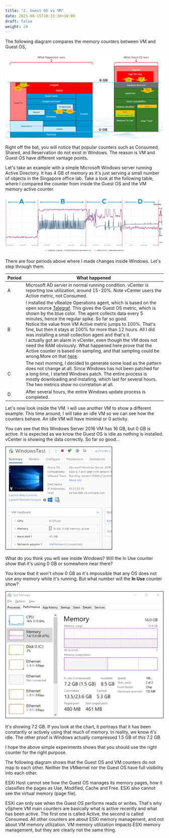 ```yaml
---
title: "2. Guest OS vs VM"
date: 2021-06-15T10:33:30+10:00
draft: false
weight: 20
---
```


The following diagram compares the memory counters between VM and Guest OS,

![ESXi vs Guest OS perspective](2.3.2-fig-1.png)

Right off the bat, you will notice that popular counters such as Consumed, Shared, and Reservation do not exist in Windows. The reason is VM and Guest OS have different vantage points.

Let's take an example with a simple Microsoft Windows server running Active Directory. It has 4 GB of memory as it's just serving a small number of objects in the Singapore office lab. Take a look at the following table, where I compared the counter from inside the Guest OS and the VM memory active counter.

![AD example](2.3.2-fig-2.png)

There are four periods above where I made changes inside Windows. Let's step through them.

| Period | What happened |
| ------ | ----------------------|
| A	| Microsoft AD server in normal running condition. vCenter is reporting low utilization, around 15-20%. Note vCenter users the Active metric, not Consumed.|
| B | I installed the vRealize Operations agent, which is based on the open source [Telegraf](https://www.influxdata.com/time-series-platform/telegraf/). This gives the Guest OS metric, which is shown by the blue color. The agent collects data every 5 minutes, hence the regular spike. So far so good.<br />Notice the value from VM Active metric jumps to 100%. That's fine, but then it stays at 100% for more than 12 hours. All I did was installing a small collection agent and that's it.<br />I actually got an alarm in vCenter, even though the VM does not need the RAM obviously. What happened here prove that the Active counter is based on sampling, and that sampling could be wrong.More on that [here](/metrics/chapter-3-memory-metrics/2.3.4-vm/#active). |
|C| The next morning, I decided to generate some load as the pattern does not change at all. Since Windows has not been patched for a long time, I started Windows patch. The entire process is mostly downloading and installing, which last for several hours.<br />The two metrics show no correlation at all. |
| D| After several hours, the entire Windows update process is completed. |

Let's now look inside the VM. I will use another VM to show a different example. This time around, I will take an idle VM so we can see how the counters behave. An idle VM will have minimal or 0 activity.

You can see that this Windows Server 2016 VM has 16 GB, but 0 GB is active. It is expected as we know the Guest OS is idle as nothing is installed. vCenter is showing the data correctly. So far so good...

![0GB active memory VM](2.3.2-fig-3.png)

What do you think you will see inside Windows? Will the In Use counter show that it's using 0 GB or somewhere near there?

You know that it won't show 0 GB as it's impossible that any OS does not use any memory while it's running. But what number will the **In Use** counter show?

![Guest in-use counter](2.3.2-fig-4.png)

It's showing 7.2 GB. If you look at the chart, it portrays that it has been constantly or actively using that much of memory. In reality, we know it's idle. The other proof is Windows actually compressed 1.5 GB of this 7.2 GB.

I hope the above simple experiments shows that you should use the right counter for the right purpose.

The following diagram shows that the Guest OS and VM counters do not map to each other. Neither the VMkernel nor the Guest OS have full visibility into each other.

ESXi Host cannot see how the Guest OS manages its memory pages, how it classifies the pages as Use, Modified, Cache and Free. ESXi also cannot see the virtual memory (page file).

ESXi can only see when the Guest OS performs reads or writes. That's why vSphere VM main counters are basically what is active recently and what has been active. The first one is called Active, the second is called Consumed. All other counters are about ESXi memory management, and not about VM memory utilization. VM memory utilization impacts ESXi memory management, but they are clearly not the same thing.